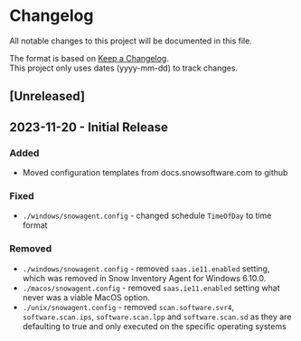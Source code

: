 # Changelog

All notable changes to this project will be documented in this file.

The format is based on [Keep a Changelog](https://keepachangelog.com/en/1.1.0/).  
This project only uses dates (yyyy-mm-dd) to track changes.

## [Unreleased]

## 2023-11-20 - Initial Release

### Added

- Moved configuration templates from docs.snowsoftware.com to github

### Fixed

- `./windows/snowagent.config` - changed schedule `TimeOfDay` to time format

### Removed

- `./windows/snowagent.config` - removed `saas.ie11.enabled` setting, which was removed in Snow Inventory Agent for Windows 6.10.0.
- `./macos/snowagent.config` - removed `saas.ie11.enabled` setting what never was a viable MacOS option.
- `./unix/snowagent.config` - removed `scan.software.svr4`, `software.scan.ips`, `software.scan.lpp` and `software.scan.sd` as they are defaulting to true and only executed on the specific operating systems
